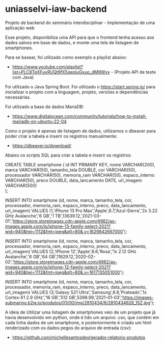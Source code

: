 # uniasselvi-iaw-backend
Projeto de backend do seminário interdisciplinar - Implementação de uma aplicação web

Esse projeto, disponibiliza uma API para que o frontend tenha acesso aos dados salvos em base de dados, e monte uma tela de listagem de smartphones.

Para se basear, foi utilizado como exemplo a playlist abaixo:
-  https://www.youtube.com/playlist?list=PLC8TqXFuvRUQt9fX5qeqjuGxuo_dM9Wvv - (Projeto API de teste com Java)

Foi utilizado o Java Spring Boot.
Foi utilizado o https://start.spring.io/ para inicializar o projeto com a linguagem, projeto, versões e dependências necessárias.

Foi utilizado a base de dados MariaDB:
- https://www.digitalocean.com/community/tutorials/how-to-install-mariadb-on-ubuntu-22-04

Como o projeto é apenas de listagem de dados, utilizamos o dbeaver para poder criar a tabela e inserir os registros manualmente:
- https://dbeaver.io/download/

Abaixo os scripts SQL para criar a tabela e inserir os registros:

CREATE TABLE smartphone
(
id INT PRIMARY KEY,
nome VARCHAR(200),
marca VARCHAR(50),
tamanho_tela DOUBLE,
cor VARCHAR(50),
processador VARCHAR(50),
memoria_ram VARCHAR(50),
espaco_interno VARCHAR(50),
preco DOUBLE,
data_lancamento DATE,
url_imagem VARCHAR(500)  
);

INSERT INTO smartphone
(id, nome, marca, tamanho_tela, cor, processador, memoria_ram, espaco_interno, preco, data_lancamento, url_imagem)
VALUES
(1,'iPhone 13 Pro Max','Apple',6.7,'Azul-Sierra','2x 3.22 GHz Avalanche','6 GB','1 TB',13639.12,'2021-03-01','https://store.storeimages.cdn-apple.com/4982/as-images.apple.com/is/iphone-13-family-select-2021?wid=940&hei=1112&fmt=jpeg&qlt=80&.v=1629842667000');

INSERT INTO smartphone
(id, nome, marca, tamanho_tela, cor, processador, memoria_ram, espaco_interno, preco, data_lancamento, url_imagem)
VALUES
(2,'iPhone 12','Apple',6.6,'Rosa','1x 2.12 GHz Avalanche','6 GB','64 GB',11629.12,'2020-02-02','https://store.storeimages.cdn-apple.com/4982/as-images.apple.com/is/iphone-12-family-select-2021?wid=940&hei=1112&fmt=jpeg&qlt=80&.v=1617135051000');

INSERT INTO smartphone
(id, nome, marca, tamanho_tela, cor, processador, memoria_ram, espaco_interno, preco, data_lancamento, url_imagem)
VALUES
(3,'Galaxy S21 Ultra','Samsung',6.8,'Prateado','1x Cortex-X1 2.9 GHz','16 GB','512 GB',5399.99,'2021-01-03','https://images-submarino.b2w.io/produtos/01/00/img/2810434/6/2810434628_1SZ.jpg');

A ideia de Utilizar uma listagem de smartphones veio de um projeto que jã havia desenvolvido em python, onde é lido um arquivo .csv, que contém em cada linha dados de um smartphone, e posteriormente é criado um html renderizado com os dados pegos do arquivo de entrada (csv):
- https://github.com/michellesantosdev/gerador-relatorio-produtos